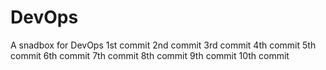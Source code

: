 # DevOps
A snadbox for DevOps
1st commit
2nd commit
3rd commit
4th commit
5th commit
6th commit
7th commit
8th commit
9th commit
10th commit
